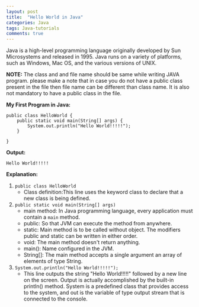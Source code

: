 ```yaml
---
layout: post
title:  "Hello World in Java"
categories: Java
tags: Java-tutorials
comments: true
---
```


Java is a high-level programming language originally developed by Sun Microsystems and released in 1995. Java runs on a variety of platforms, such as Windows, Mac OS, and the various versions of UNIX.

**NOTE:** The class and and file name should be same while writing JAVA program. please make a note that in case you do not have a public class present in the file then file name can be different than class name. It is also not mandatory to have a public class in the file.

**My First Program in Java:**


	public class HelloWorld {
	    public static void main(String[] args) {
	        System.out.println("Hello World!!!!!");
	    }

	}

**Output:**

	Hello World!!!!!

**Explanation:**

1. ```public class HelloWorld```
	+ Class definition:This line uses the keyword class to declare that a new class is being defined.
2. ```public static void main(String[] args)```
	+ main method: In Java programming language, every application must contain a ```main``` method.
	+ public: So that JVM can execute the method from anywhere.
	+ static: Main method is to be called without object. The modifiers public and static can be written in either order.
	+ void: The main method doesn't return anything.
	+ main(): Name configured in the JVM.
	+ String[]: The main method accepts a single argument an array of elements of type String.
3. ```System.out.println("Hello World!!!!!");```
	+ This line outputs the string "Hello World!!!!!" followed by a new line on the screen. Output is actually accomplished by the built-in println() method. System is a predefined class that provides access to the system, and out is the variable of type output stream that is connected to the console.
